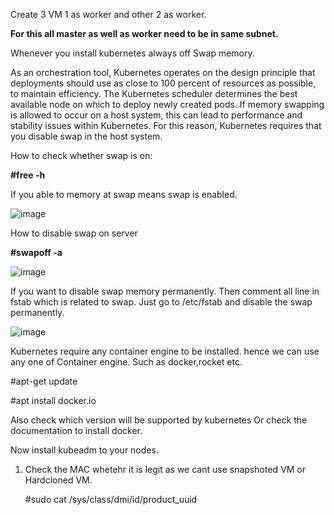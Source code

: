 Create 3 VM 1 as worker and other 2 as worker.

**For this all master as well as worker need to be in same subnet.**

Whenever you install kubernetes always off Swap memory.

As an orchestration tool, Kubernetes operates on the design principle that deployments should use as close to 100 percent of resources as possible, to maintain efficiency. The Kubernetes scheduler determines the best available node on which to deploy newly created pods. If memory swapping is allowed to occur on a host system, this can lead to performance and stability issues within Kubernetes. For this reason, Kubernetes requires that you disable swap in the host system.

How to check whether swap is on:

**#free -h**

If you able to memory at swap means swap is enabled.

![image](https://github.com/Khushang49/90DaysofKubernetes/assets/95266353/89e0fb44-3350-4561-b543-814e2a6e7fcb)

How to disable swap on server

**#swapoff -a**

![image](https://github.com/Khushang49/90DaysofKubernetes/assets/95266353/e94e0398-9765-429f-98a3-18a7f27bbc87)

If you want to disable swap memory permanently. Then comment all line in fstab which is related to swap. Just go to /etc/fstab and disable the swap permanently.

![image](https://github.com/Khushang49/90DaysofKubernetes/assets/95266353/fbf55d6d-ab0e-4388-b43a-42bc0122f9bd)

Kubernetes require any container engine to be installed. hence we can use any one of Container engine. Such as docker,rocket etc.

#apt-get update 

#apt install docker.io

Also check which version will be supported by kubernetes Or check the documentation to install docker.

Now install kubeadm to your nodes.

1. Check the MAC whetehr it is legit as we cant use snapshoted VM or Hardcloned VM.

   #sudo cat /sys/class/dmi/id/product_uuid





